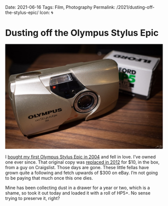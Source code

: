 Date: 2021-06-16
Tags: Film, Photography
Permalink: /2021/dusting-off-the-stylus-epic/
Icon: 🌀

# Dusting off the Olympus Stylus Epic

![](/_img/2021/2021-06-16-Olympus-Stylus-Epic-R0001269.jpg)

I [bought my first Olympus Stylus Epic in 2004](https://archive.baty.net/2004/olympus-stylus-epic/) and fell in love. I’ve owned one ever since. That original copy was [replaced in 2012](https://archive.baty.net/2012/201211replacing-my-olympus-stylus-epic/) for $10, in the box, from a guy on Craigslist. Those days are gone. These little fellas have grown quite a following and fetch upwards of $300 on eBay. I’m not going to be paying that much once this one dies.

Mine has been collecting dust in a drawer for a year or two, which is a shame, so took it out today and loaded it with a roll of HP5+. No sense trying to preserve it, right?